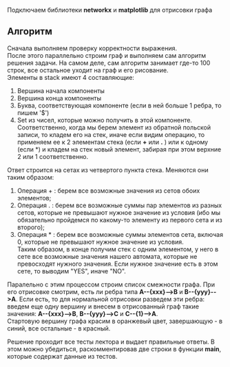 ﻿Подключаем библиотеки **networkx** и **matplotlib** для отрисовки графа

## Алгоритм  
Сначала выполняем проверку корректности выражения.  
После этого параллельно строим граф и выполняем сам алгоритм решения задачи. На самом деле, сам алгоритм занимает где-то 100 строк, все остальное уходит на граф и его рисование.  
Элементы в stack имеют 4 составляющие:  
1. Вершина начала компоненты  
2. Вершина конца компоненты  
3. Буква, соответствующая компоненте (если в ней больше 1 ребра, то пишем '$')  
4. Set из чисел, которые можно получить в этой компоненте.  
Соответственно, когда мы берем элемент из обратной польской записи, то кладем его на стек, иначе если видим операцию, то применяем ее к 2 элементам стека (если **+** или **.** ) или к одному (если *) и кладем на стек новый элемент, забирая при этом верхние 2 или 1 соответственно.  

Ответ строится на сетах из четвертого пункта стека. Меняются они таким образом:  
1) Операция + : берем все возможные значения из сетов обоих элементов;  
2) Операция . : берем все возможные суммы пар элементов из разных сетов, которые не превышают нужное значение из условия (ибо мы обязательно пройдемся по какому-то элементу из первого сета и из второго);  
3) Операция * : берем все возможные суммы элементов сета, включая 0, которые не превышают нужное значение из условия.  
Таким образом, в конце получим стек с одним элементом, у него в сете все возможные значения нашего автомата, которые не превосходят нужного значения. Если нужное значение есть в этом сете, то выводим "YES", иначе "NO".  
  
Паралельно с этим процессом строим список смежности графа. При его отрисовке смотрим, есть ли ребра типа **A--{xxx}-->B** и **B--{yyy}-->A**. Если есть, то для нормальной отрисовки разведем эти ребра: введем еще одну вершину и внесем в отрисованный граф такие значения: **A--{xxx}-->B**, **B--{yyy}-->C** и **C--{1}-->A**.  
Стартовую вершину графа красим в оранжевый цвет, завершающую - в синий, все остальные - в красный.  
  
Решение проходит все тесты лектора и выдает правильные ответы. В этом можно убедиться, раскомментировав две строки в функции **main**, которые содержат данные из тестов.
